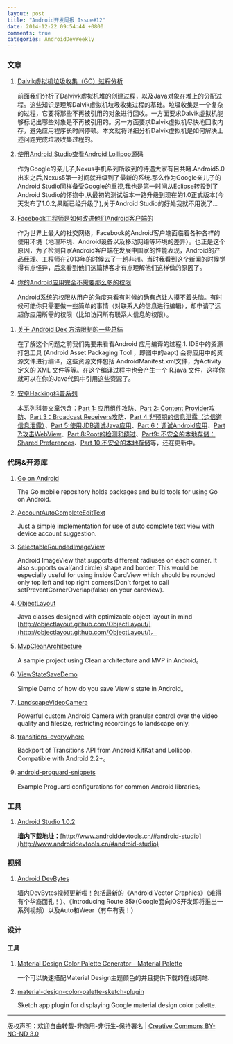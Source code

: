 ```yaml
---
layout: post
title: "Android开发周报 Issue#12"
date: 2014-12-22 09:54:44 +0800
comments: true
categories: AndroidDevWeekly
---
```

	
### 文章

1. [Dalvik虚拟机垃圾收集（GC）过程分析](http://blog.csdn.net/luoshengyang/article/details/41822747)

	 前面我们分析了Dalvivk虚拟机堆的创建过程，以及Java对象在堆上的分配过程。这些知识是理解Dalvik虚拟机垃圾收集过程的基础。垃圾收集是一个复杂的过程，它要将那些不再被引用的对象进行回收。一方面要求Dalvik虚拟机能够标记出哪些对象是不再被引用的。另一方面要求Dalvik虚拟机尽快地回收内存，避免应用程序长时间停顿。本文就将详细分析Dalvik虚拟机是如何解决上述问题完成垃圾收集过程的。

1. [使用Android Studio查看Android Lollipop源码](http://www.jianshu.com/p/c85984cf99e2?utm_campaign=maleskine&utm_content=note&utm_medium=writer_share&utm_source=weibo)

	作为Google的亲儿子,Nexus手机系列所收到的待遇大家有目共睹.Android5.0出来之后,Nexus5第一时间就升级到了最新的系统.那么作为Google亲儿子的Android Studio同样备受Google的重视,我也是第一时间从Eclipse转投到了Android Studio的怀抱中,从最初的测试版本一路升级到现在的1.0正式版本(今天发布了1.0.2,果断已经升级了),关于Android Studio的好处我就不用说了...

1. [Facebook工程师是如何改进他们Android客户端的](http://greenrobot.me/devnews/facebook-engineer-improve-android-app/)

	作为世界上最大的社交网络，Facebook的Android客户端面临着各种各样的使用环境（地理环境、Android设备以及移动网络等环境的差异）。也正是这个原因，为了检测自家Android客户端在发展中国家的性能表现，Android的产品经理、工程师在2013年的时候去了一趟非洲。当时我看到这个新闻的时候觉得有点怪异，后来看到他们这篇博客才有点理解他们这样做的原因了。

1. [你的Android应用完全不需要那么多的权限](http://greenrobot.me/devpost/i-dont-need-your-permission/)
	
	Android系统的权限从用户的角度来看有时候的确有点让人摸不着头脑。有时候可能你只需要做一些简单的事情（对联系人的信息进行编辑），却申请了远超你应用所需的权限（比如访问所有联系人信息的权限）。

<!--more-->

1. [关于 Android Dex 方法限制的一些总结](http://greenrobot.me/devpost/about-android-dex-method-number-limit/)
	
	在了解这个问题之前我们先要来看看Android 应用编译的过程:1. IDE中的资源打包工具 (Android Asset Packaging Tool ，即图中的aapt) 会将应用中的资源文件进行编译，这些资源文件包括 AndroidManifest.xml文件，为Activity定义的 XML 文件等等。在这个编译过程中也会产生一个 R.java 文件，这样你就可以在你的Java代码中引用这些资源了。

1. [安卓Hacking科普系列](http://bobao.360.cn/learning/detail/122.html)

	本系列科普文章包含：[Part 1: 应用组件攻防](http://bobao.360.cn/learning/detail/122.html)、[Part 2: Content Provider攻防](http://bobao.360.cn/learning/detail/127.html)、[Part 3：Broadcast Receivers攻防](http://bobao.360.cn/learning/detail/126.html)、[Part 4:非预期的信息泄露（边信道信息泄露）](http://bobao.360.cn/learning/detail/133.html)、[Part 5:使用JDB调试Java应用](http://bobao.360.cn/learning/detail/138.html)、[Part 6：调试Android应用](http://bobao.360.cn/learning/detail/140.html)、[Part 7:攻击WebView](http://bobao.360.cn/learning/detail/142.html)、[Part 8:Root的检测和绕过](http://bobao.360.cn/learning/detail/144.html)、[Part9: 不安全的本地存储：Shared Preferences](http://bobao.360.cn/learning/detail/150.html)、[Part 10:不安全的本地存储](http://bobao.360.cn/learning/detail/152.html)等，还在更新中。

### 代码&开源库

1. [Go on Android](https://github.com/golang/mobile)

	The Go mobile repository holds packages and build tools for using Go on Android.

1. [AccountAutoCompleteEditText](https://github.com/KeithYokoma/AccountAutoCompleteEditText)
	
	Just a simple implementation for use of auto complete text view with device account suggestion.
	
1. [SelectableRoundedImageView](https://github.com/pungrue26/SelectableRoundedImageView)
	
	Android ImageView that supports different radiuses on each corner. It also supports oval(and circle) shape and border. This would be especially useful for using inside CardView which should be rounded only top left and top right corners(Don't forget to call setPreventCornerOverlap(false) on your cardview).
	
1. [ObjectLayout](https://github.com/ObjectLayout/ObjectLayout)

	Java classes designed with optimizable object layout in mind 
[http://objectlayout.github.com/ObjectLayout/](http://objectlayout.github.com/ObjectLayout/)。

1. [MvpCleanArchitecture](https://github.com/glomadrian/MvpCleanArchitecture)
	
	A sample project using Clean architecture and MVP in Android。

1. [ViewStateSaveDemo](https://github.com/paveldudka/ViewStateSaveDemo)
	
	Simple Demo of how do you save View's state in Android。

1. [LandscapeVideoCamera](https://github.com/jmolsmobile/LandscapeVideoCamera)

	Powerful custom Android Camera with granular control over the video quality and filesize, restricting recordings to landscape only.

1. [transitions-everywhere](https://github.com/andkulikov/transitions-everywhere)

	Backport of Transitions API from Android KitKat and Lollipop. Compatible with Android 2.2+。

1. [android-proguard-snippets](https://github.com/krschultz/android-proguard-snippets)

	Example Proguard configurations for common Android libraries。
	
### 工具

1. [Android Studio 1.0.2](http://tools.android.com/download/studio/canary/1-0rc4)
	 
	 **墙内下载地址：**[http://www.androiddevtools.cn/#android-studio](http://www.androiddevtools.cn/#android-studio)	 	 

	
### 视频

1. [Android DevBytes](http://v.youku.com/v_show/id_XODUxODEzMDQ4.html?f=23217955)
	
	墙内DevBytes视频更新啦！包括最新的《Android Vector Graphics》（难得有个华裔面孔！）、《Introducing Route 85》（Google面向iOS开发即将推出一系列视频）以及Auto和Wear（有车有表！）

### 设计
	
#### 工具

1. [Material Design Color Palette Generator - Material Palette](http://www.materialpalette.com)

	一个可以快速搭配Material Design主题颜色的并且提供下载的在线网站.

1. [material-design-color-palette-sketch-plugin](https://github.com/t32k/material-design-color-palette-sketch-plugin)
	
	Sketch app plugin for displaying Google material design color palette.
	
----
版权声明：欢迎自由转载-非商用-非衍生-保持署名 | [Creative Commons BY-NC-ND 3.0](http://creativecommons.org/licenses/by-nc-nd/3.0/deed.zh)
